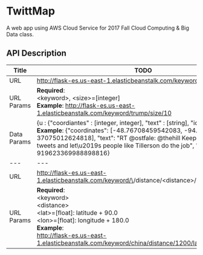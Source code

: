 # TwittMap
A web app using AWS Cloud Service for 2017 Fall Cloud Computing & Big Data class.

## API Description
| Title| TODO |   
|---|---|   
| URL | http://flask-es.us-east-1.elasticbeanstalk.com/keyword/\<keyword>/size/\<size> |   
| URL Params | **Required**: <br> \<keyword>, \<size>=[integer] <br>**Example**: http://flask-es.us-east-1.elasticbeanstalk.com/keyword/trump/size/10 |   
| Data Params | {u : {"coordiantes" : [integer, integer], "text" : [string],     "id" : [integer]}} <br> **Example**: {"coordinates": [-48.76708459542083, -94.    37075012624818], "text": "RT @ostfale: @thehill Keep #Trump busy with tweets     and let\u2019s people like Tillerson do the job", "id": 919623369988898816}     |   
|---|---|   
| URL | http://flask-es.us-east-1.elasticbeanstalk.com/keyword/\<keyword>/distance/\<distance>/lat/\<lat>/lon/\<lon> |   
| URL Params | **Required**: <br> \<keyword> <br> \<distance> <br> \<lat>=[float]: latitude + 90.0 <br> \<lon>=[float]: longitude + 180.0 <br>**Example**: <br>http://flask-es.us-east-1.elasticbeanstalk.com/keyword/china/distance/1200/lat/160.0/lon/140.0|   
